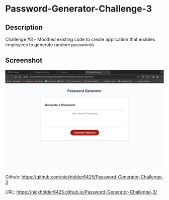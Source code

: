 # Password-Generator-Challenge-3

## Description

Challenge #3 - Modified existing code to create application that enables employees to generate random passwords

## Screenshot

![Screenshoot](./assets/images/Password%20Generator%20Screenshoot.png)

Github: https://github.com/nickholder6425/Password-Generator-Challenge-3 

URL: https://nickholder6425.github.io/Password-Generator-Challenge-3/
